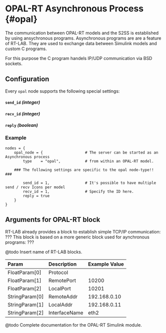 # OPAL-RT Asynchronous Process {#opal}

The communication between OPAL-RT models and the S2SS is established by using ansychronous programs.
Asynchronous programs are are a feature of RT-LAB. They are used to exchange data between Simulink models and custom C programs.

For this purpose the C program handels IP/UDP communication via BSD sockets.

## Configuration

Every `opal` node supports the following special settings:

#### `send_id` *(integer)*

#### `recv_id` *(integer)*

#### `reply` *(boolean)*

### Example

	nodes = {
		opal_node = {					# The server can be started as an Asynchronous process
			type	= "opal",			# from within an OPAL-RT model.
	
		### The following settings are specific to the opal node-type!! ###
	
			send_id	= 1,				# It's possible to have multiple send / recv Icons per model
			recv_id	= 1,				# Specify the ID here.
			reply = true
		}
	}

## Arguments for OPAL-RT block

RT-LAB already provides a block to establish simple TCP/IP communication: ???
This block is based on a more generic block used for aynchronous programs: ???

@todo Insert name of RT-LAB blocks.

| Param		 | Description   | Example Value  |
| :------------- | :------------ |:-------------- |
| FloatParam[0]	 | Protocol      |                |
| FloatParam[1]  | RemotePort    | 10200          |
| FloatParam[2]  | LocalPort	 | 10201          |
| StringParam[0] | RemoteAddr	 | 192.168.0.10   |
| StringParam[1] | LocalAddr	 | 192.168.0.11   |
| StringParam[2] | InterfaceName | eth2           |

@todo Complete documentation for the OPAL-RT Simulink module.
